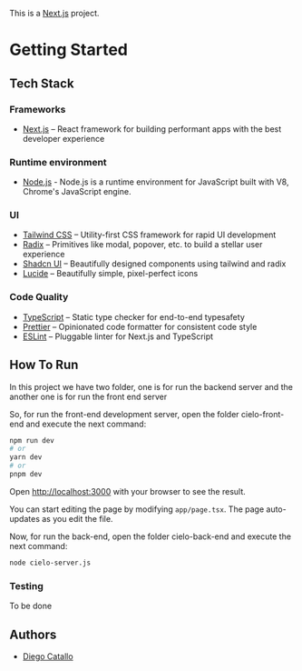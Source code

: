This is a [Next.js](https://nextjs.org/) project. 

# Getting Started

## Tech Stack

### Frameworks

- [Next.js](https://nextjs.org/) – React framework for building performant apps with the best developer experience

### Runtime environment

- [Node.js](https://nodejs.org/es) - Node.js is a runtime environment for JavaScript built with V8, Chrome's JavaScript engine.

### UI

- [Tailwind CSS](https://tailwindcss.com/) – Utility-first CSS framework for rapid UI development
- [Radix](https://www.radix-ui.com/) – Primitives like modal, popover, etc. to build a stellar user experience
- [Shadcn UI](https://ui.shadcn.com) – Beautifully designed components using tailwind and radix
- [Lucide](https://lucide.dev/) – Beautifully simple, pixel-perfect icons

### Code Quality

- [TypeScript](https://www.typescriptlang.org/) – Static type checker for end-to-end typesafety
- [Prettier](https://prettier.io/) – Opinionated code formatter for consistent code style
- [ESLint](https://eslint.org/) – Pluggable linter for Next.js and TypeScript

## How To Run

In this project we have two folder, one is for run the backend server and the another one is for run the front end server

So, for run the front-end development server, open the folder cielo-front-end and execute the next command:

```bash
npm run dev
# or
yarn dev
# or
pnpm dev
```

Open [http://localhost:3000](http://localhost:3000) with your browser to see the result.

You can start editing the page by modifying `app/page.tsx`. The page auto-updates as you edit the file.

Now, for run the back-end, open the folder cielo-back-end and execute the next command:

```bash
node cielo-server.js
```

### Testing

To be done

## Authors

- [Diego Catallo](https://github.com/dcatallo)
